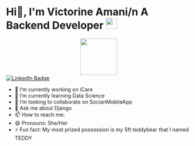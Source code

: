 <h1>
  Hi👋, I'm Victorine Amani/n
  A Backend Developer
  <img src="https://media.giphy.com/media/hvRJCLFzcasrR4ia7z/giphy.gif" width="30px"/>
</h1>
<div id="header" align="center">
  <img src="[https://media.giphy.com/media/M9gbBd9nbDrOTu1Mqx/giphy.gif](https://github.com/Victorine-amani/Victorine-amani/assets/79209559/c2b81fa2-08cb-455b-9f53-75823538cb18)" width="100"/>
</div>
<div id="badges">
<a href="https://www.linkedin.com/in/victorine-nyagwala-a59080215/">
    <img src="https://img.shields.io/badge/LinkedIn-blue?style=for-the-badge&logo=linkedin&logoColor=white" alt="LinkedIn Badge"/>
  </a>
</div>

- 🔭 I’m currently working on iCare
- 🌱 I’m currently learning Data Science
- 👯 I’m looking to collaborate on SocianMobileApp
- 💬 Ask me about Django
- 📫 How to reach me: 
- 😄 Pronouns: She/Her
- ⚡ Fun fact: My most prized possession is my 5ft teddybear that I named TEDDY

